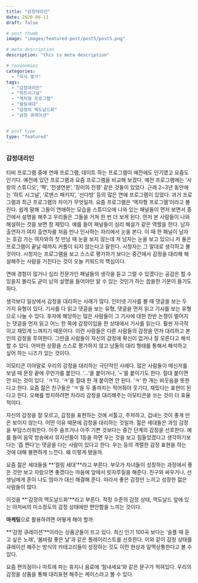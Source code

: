 ```yaml
---
title: "감정대리인"
date: 2020-06-11
draft: false

# post thumb
image: "images/featured-post/post5/post5.png"

# meta description
description: "this is meta description"

# taxonomies
categories: 
  - "지식 쌓기"
tags:
  - "감정대리인"
  - "하트시그널"
  - "액자형 프로그램"
  - "컬링세대"
  - "감정의 맥도날드화"
  - "감정 큐레이션"


# post type
type: "featured"
---
```


### 감정대리인


티비 프로그램 중에 연애 프로그램, 데이트 하는 프로그램이 예전에도 인기였고 요즘도 인기다. 예전에 있던 프로그램과 요즘 프로그램을 비교해 보겠다. 예전 프로그램에는 ‘사랑의 스튜디오’, ‘짝’, ‘천생연분’, ‘장미의 전쟁’ 같은 것들이 있었다. 근래 2~3년 동안에는 ‘하트 시그널’, ‘로맨스 패키지’, ‘선다방’ 등의 많은 연애 프로그램이 있었다. 과거 프로그램과 최근 프로그램의 차이가 무엇일까. 요즘 프로그램은 ‘액자형 프로그램’이라고 불린다. 쉽게 말해 그들이 연애하는 모습을 스튜디오에 나와 있는 패널들이 먼저 보면서 중간에서 설명을 해주고 우리들은 그들을 거쳐 한 번 더 보게 된다. 먼저 본 사람들이 나와 해설하는 것을 보면 참 재밌다.
예를 들어 패널들이 심리 해설가 같은 역할을 한다. 남자 출연자가 여자 출연자를 처음 만나 인사하는 자리에서 눈을 본다. 이 때 한 패널이 남자는 호감 가는 여자와의 첫 만남 때 눈을 보지 않는데 저 남자는 눈을 보고 있으니 저 둘은 프로그램이 끝날 때까지 커플이 되지 않는다고 말한다. 시청자는 그 말대로 생각하고 볼 것이다. 시청자는 프로그램을 보고 스스로 평가하기 보다는 중간에서 감정을 대리해 해설해주는 사람을 거친다는 것이 오늘 키워드의 핵심이다.


연애 경험이 많거나 심리 전문가인 패널들의 생각을 듣고 그럴 수 있겠다는 공감은 할 수 있을지 몰라도 굳이 남의 설명을 들어야만 알 수 있는 것인가 하는 씁쓸한 기분이 들기도 하다.


생각보다 일상에서 감정을 대리하는 사례가 많다. 인터넷 기사를 볼 때 댓글을 보는 두 가지 유형이 있다. 기사를 다 읽고 댓글을 보는 유형, 댓글을 먼저 읽고 기사를 보는 유형으로 나눌 수 있다. 후자에 해당하는 많은 사람들이 그 기사에 대한 찬반 논쟁이 벌어지는 댓글을 먼저 읽고 어느 한 쪽에 감정이입을 한 상태에서 기사를 읽는다. 훨씬 자극적이고 재밌게 느껴지기 때문이다. 이런 사람들은 다른 사람들의 감정을 먼저 대리하고 본인의 감정을 투여한다. 그만큼 사람들이 자신의 감정에 확신이 없거나 잘 모른다고 해석할 수 있다. 어떠한 상황을 스스로 평가하지 않고 남들의 대리 형태를 통해서 해석하고 싶어 하는 니즈가 있는 것이다.


이모티콘 이야말로 우리의 감정을 대리하는 극단적인 사례다. 많은 사람들이 메신저를 보낼 때 문장 끝에 무언가를 붙인다. ‘...’을 붙이거나, ‘~’를 붙이기도 한다. 절대 붙이면 안 되는 것이 있다. ‘ㅋ’다. ‘ㅋ’을 절대 한 개 붙이면 안 된다. ‘ㅋ’ 한 개는 비웃음을 뜻한다고 한다. 요즘 젊은 친구들은 ‘ㅋ’을 두 줄까지는 적어줘야 웃기다, 재밌다는 표현이 된다고 한다. 오해를 방지하려면 차라리 감정을 대리해주는 이모티콘을 쓰는 것이 더 효율적이다.


자신의 감정을 잘 모르고, 감정을 표현하는 것에 서툴고, 주저하고, 겁내는 것이 좋게 만은 보이지 않는다. 어떤 이유 때문에 감정을 대리하는 것일까. 젊은 세대들은 과잉 감정을 부담스러워한다. 아주 슬프거나 아주 기쁜 것보다는 중간 단계의 감정을 선호한다. 예를 들어 음악 방송에서 뮤지션들이 1등을 하면 우는 것을 보고 힘들었겠다고 생각하기보다는 ‘즙 짠다’는 댓글을 다는 사람이 있다고 한다. 우는 등의 격렬한 감정 표현을 하는 것에 대해 불편하게 느낀다. 왜 이렇게 됐을까.


요즘 젊은 세대들을 **‘컬링 세대’**라고 부른다. 부모가 자녀들이 성장하는 과정에서 좋은 것만 보고 자랐으면 좋겠다는 마음에 앞에서 빗자루질을 해준다. 친구와 싸우거나, 선생님에게 혼이 나도 엄마가 대신 해결해 준다. 따라서 좋은 감정만 느끼고 성장한 젊은 사람들이 많다.


이것을 **‘감정의 맥도날드화’**라고 부른다. 적정 수준의 감정 상태, 맥도날드 앞에 있는 아저씨의 미소정도의 감정 상태에만 편안함을 느끼는 것이다.


**마케팅**으로 활용하려면 어떻게 해야 할까.


**‘감정 큐레이션’**이라는 상품군들이 뜨고 있다. 최신 인기 100곡 보다는 ‘슬플 때 듣고 싶은 노래’, ‘봄바람 좋은 날’과 같은 플레이리스트를 선호한다. 이와 같이 감정 상태를 큐레이션 해주는 방식의 카테고리들이 성장하는 것도 이런 현상과 일맥상통한다고 볼 수 있다.


요즘 편의점이나 마트에 파는 휴지나 음료에 ‘힘내세요’와 같은 문구가 적혀있다. 우리의 감정을 상품을 통해 대리표현 해주는 케이스라고 볼 수 있다.